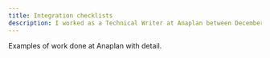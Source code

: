 ```yaml
---
title: Integration checklists
description: I worked as a Technical Writer at Anaplan between December 2018 and July 2022.
---
```

Examples of work done at Anaplan with detail.